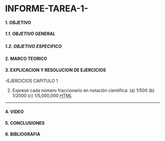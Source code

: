 # INFORME-TAREA-1-

#### 1. OBJETIVO
##### 1.1. OBJETIVO GENERAL
##### 1.2. OBJETIVO ESPECIFICO
#### 2. MARCO TEORICO
#### 3. EXPLICACION Y RESOLUCION DE EJERCICIOS
 -EJERCICIOS CAPITULO 1

2. Exprese cada número fraccionario en notación científica: 
(a) 1/500 
(b) 1/2000 
(c) 1/5,000,000
<abbr title="Hyper Text Markup Language">HTML</abbr>

----------------------
#### 4. VIDEO
#### 5. CONCLUSIONES
#### 6. BIBLIOGRAFIA
